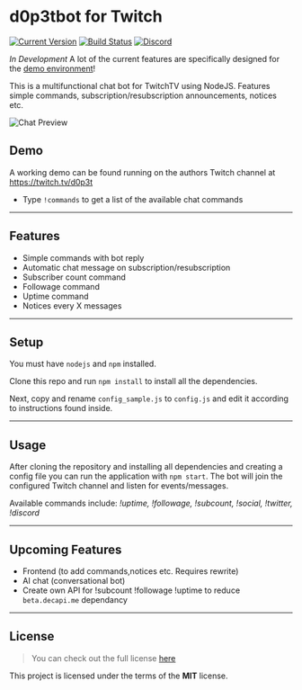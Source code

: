 # d0p3tbot for Twitch
[![Current Version](https://img.shields.io/badge/version-0.0.1-green.svg)](https://github.com/d0p3t/d0p3tbot) [![Build Status](https://travis-ci.org/d0p3t/d0p3tbot.svg?branch=master)](https://travis-ci.org/d0p3t/d0p3tbot) [![Discord](https://img.shields.io/discord/102860784329052160.svg)](https://discord.gg/bSd4cYJ)

*In Development* A lot of the current features are specifically designed for the [demo environment](#demo)!

This is a multifunctional chat bot for TwitchTV using NodeJS. Features simple commands, subscription/resubscription announcements, notices etc.

![Chat Preview](http://i.imgur.com/suOPO9z.png)

## Demo
A working demo can be found running on the authors Twitch channel at https://twitch.tv/d0p3t
- Type `!commands` to get a list of the available chat commands

---

## Features
* Simple commands with bot reply
* Automatic chat message on subscription/resubscription
* Subscriber count command
* Followage command
* Uptime command
* Notices every X messages

---

## Setup
You must have `nodejs` and `npm` installed.

Clone this repo and run `npm install` to install all the dependencies.

Next, copy and rename `config_sample.js` to `config.js` and edit it according to instructions found inside.

---

## Usage
After cloning the repository and installing all dependencies and creating a config file you can run the application with `npm start`. The bot will join the configured Twitch channel and listen for events/messages.

Available commands include: *!uptime, !followage, !subcount, !social, !twitter, !discord*

---

## Upcoming Features
* Frontend (to add commands,notices etc. Requires rewrite)
* AI chat (conversational bot)
* Create own API for !subcount !followage !uptime to reduce `beta.decapi.me` dependancy

---

## License
>You can check out the full license [here](https://github.com/d0p3t/d0p3tbot/blob/master/LICENSE)

This project is licensed under the terms of the **MIT** license.
